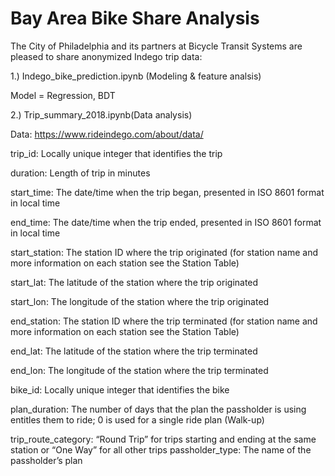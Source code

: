 Bay Area Bike Share Analysis
===


The City of Philadelphia and its partners at Bicycle Transit Systems are pleased to share anonymized Indego trip data:

1.) Indego_bike_prediction.ipynb (Modeling & feature analsis)

 Model = Regression, BDT

2.) Trip_summary_2018.ipynb(Data analysis)

Data: https://www.rideindego.com/about/data/

trip_id: Locally unique integer that identifies the trip

duration: Length of trip in minutes

start_time: The date/time when the trip began, presented in ISO 8601 format in local time

end_time: The date/time when the trip ended, presented in ISO 8601 format in local time

start_station: The station ID where the trip originated (for station name and more information on each station see the Station Table)

start_lat: The latitude of the station where the trip originated

start_lon: The longitude of the station where the trip originated

end_station: The station ID where the trip terminated (for station name and more information on each station see the Station Table)

end_lat: The latitude of the station where the trip terminated

end_lon: The longitude of the station where the trip terminated

bike_id:  Locally unique integer that identifies the bike

plan_duration: The number of days that the plan the passholder is using entitles them to ride; 0 is used for a single ride plan (Walk-up)

trip_route_category: “Round Trip” for trips starting and ending at the same station or “One Way” for all other trips
passholder_type: The name of the passholder’s plan

